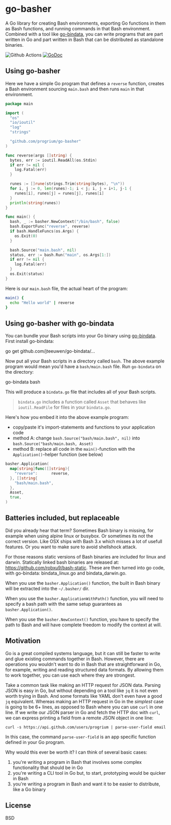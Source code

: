 # go-basher

A Go library for creating Bash environments, exporting Go functions in them as Bash functions, and running commands in that Bash environment. Combined with a tool like [go-bindata](https://github.com/jteeuwen/go-bindata), you can write programs that are part written in Go and part written in Bash that can be distributed as standalone binaries.

![Github Actions](https://github.com/progrium/go-basher/actions/workflows/ci.yml/badge.svg) [![GoDoc](https://godoc.org/github.com/progrium/go-basher?status.svg)](http://godoc.org/github.com/progrium/go-basher)

## Using go-basher

Here we have a simple Go program that defines a `reverse` function, creates a Bash environment sourcing `main.bash` and then runs `main` in that environment.

```Go
package main

import (
  "os"
  "io/ioutil"
  "log"
  "strings"

  "github.com/progrium/go-basher"
)

func reverse(args []string) {
  bytes, err := ioutil.ReadAll(os.Stdin)
  if err != nil {
    log.Fatal(err)
  }

  runes := []rune(strings.Trim(string(bytes), "\n"))
  for i, j := 0, len(runes)-1; i < j; i, j = i+1, j-1 {
    runes[i], runes[j] = runes[j], runes[i]
  }
  println(string(runes))
}

func main() {
  bash, _ := basher.NewContext("/bin/bash", false)
  bash.ExportFunc("reverse", reverse)
  if bash.HandleFuncs(os.Args) {
    os.Exit(0)
  }

  bash.Source("main.bash", nil)
  status, err := bash.Run("main", os.Args[1:])
  if err != nil {
    log.Fatal(err)
  }
  os.Exit(status)
}
```

Here is our `main.bash` file, the actual heart of the program:

```bash
main() {
  echo "Hello world" | reverse
}
```

## Using go-basher with go-bindata

You can bundle your Bash scripts into your Go binary using [go-bindata](https://github.com/jteeuwen/go-bindata). First install go-bindata:

 go get github.com/jteeuwen/go-bindata/...

Now put all your Bash scripts in a directory called `bash`. The above example program would mean you'd have a `bash/main.bash` file. Run `go-bindata` on the directory:

 go-bindata bash

This will produce a `bindata.go` file that includes all of your Bash scripts.

> `bindata.go` includes a function called `Asset` that behaves like `ioutil.ReadFile` for files in your `bindata.go`.

Here's how you embed it into the above example program:

* copy/paste it's import-statements and functions to your application code
* method A: change `bash.Source("bash/main.bash", nil)` into `bash.Source("bash/main.bash, Asset)`
* method B: replace all code in the `main()`-function with the `Application()`-helper function (see below)

```Go
basher.Application(
  map[string]func([]string){
    "reverse":      reverse,
  }, []string{
    "bash/main.bash",
  },
  Asset,
  true,
)
```

## Batteries included, but replaceable

Did you already hear that term? Sometimes Bash binary is missing, for example when using alpine linux or busybox. Or sometimes its not the correct version. Like OSX ships with Bash 3.x which misses a lot of usefull features. Or you want to make sure to avoid shellshock attack.

For those reasons static versions of Bash binaries are included for linux and darwin. Statically linked bash binaries are released at: <https://github.com/robxu9/bash-static>. These are then turned into go code, with go-bindata: bindata_linux.go and bindata_darwin.go.

When you use the `basher.Application()` function, the built in Bash binary will be extracted into the `~/.basher/` dir.

When you use the `basher.ApplicationWithPath()` function, you will need to specify a bash path with the same setup guarantees as `basher.Application()`.

When you use the `basher.NewContext()` function, you have to specify the path to Bash and will have complete freedom to modify the context at will.

## Motivation

Go is a great compiled systems language, but it can still be faster to write and glue existing commands together in Bash. However, there are operations you wouldn't want to do in Bash that are straightforward in Go, for example, writing and reading structured data formats. By allowing them to work together, you can use each where they are strongest.

Take a common task like making an HTTP request for JSON data. Parsing JSON is easy in Go, but without depending on a tool like `jq` it is not even worth trying in Bash. And some formats like YAML don't even have a good `jq` equivalent. Whereas making an HTTP request in Go in the *simplest* case is going to be 6+ lines, as opposed to Bash where you can use `curl` in one line. If we write our JSON parser in Go and fetch the HTTP doc with `curl`, we can express printing a field from a remote JSON object in one line:

```shell
curl -s https://api.github.com/users/progrium | parse-user-field email
```

In this case, the command `parse-user-field` is an app specific function defined in your Go program.

Why would this ever be worth it? I can think of several basic cases:

 1. you're writing a program in Bash that involves some complex functionality that should be in Go
 1. you're writing a CLI tool in Go but, to start, prototyping would be quicker in Bash
 1. you're writing a program in Bash and want it to be easier to distribute, like a Go binary

## License

BSD
